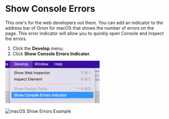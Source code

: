 # Show Console Errors

This one's for the web developers out there. You can add an indicator to the address bar of Orion for macOS that shows the number of errors on the page. This error indicator will allow you to quickly open Console and inspect the errors.

1. Click the **Develop** menu.
2. Click **Show Console Errors Indicator**.

<img src="./media/macos_error_indicator_menu.png" width="300" alt="macOS Error Indicator Menu"><br />

<img src="./media/macos_show_errors.gif" width="500" alt="macOS Show Errors Example"><br />